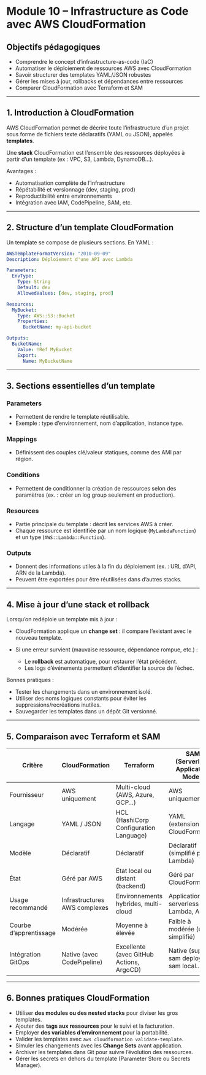 # Module 10 – Infrastructure as Code avec AWS CloudFormation

## Objectifs pédagogiques

* Comprendre le concept d’infrastructure-as-code (IaC)
* Automatiser le déploiement de ressources AWS avec CloudFormation
* Savoir structurer des templates YAML/JSON robustes
* Gérer les mises à jour, rollbacks et dépendances entre ressources
* Comparer CloudFormation avec Terraform et SAM

---

## 1. Introduction à CloudFormation

AWS CloudFormation permet de décrire toute l’infrastructure d’un projet sous forme de fichiers texte déclaratifs (YAML ou JSON), appelés **templates**.

Une **stack** CloudFormation est l’ensemble des ressources déployées à partir d’un template (ex : VPC, S3, Lambda, DynamoDB…).

Avantages :

* Automatisation complète de l’infrastructure
* Répétabilité et versionnage (dev, staging, prod)
* Reproductibilité entre environnements
* Intégration avec IAM, CodePipeline, SAM, etc.

---

## 2. Structure d’un template CloudFormation

Un template se compose de plusieurs sections. En YAML :

```yaml
AWSTemplateFormatVersion: "2010-09-09"
Description: Déploiement d'une API avec Lambda

Parameters:
  EnvType:
    Type: String
    Default: dev
    AllowedValues: [dev, staging, prod]

Resources:
  MyBucket:
    Type: AWS::S3::Bucket
    Properties:
      BucketName: my-api-bucket

Outputs:
  BucketName:
    Value: !Ref MyBucket
    Export:
      Name: MyBucketName
```

---

## 3. Sections essentielles d’un template

### Parameters

* Permettent de rendre le template réutilisable.
* Exemple : type d’environnement, nom d’application, instance type.

### Mappings

* Définissent des couples clé/valeur statiques, comme des AMI par région.

### Conditions

* Permettent de conditionner la création de ressources selon des paramètres (ex. : créer un log group seulement en production).

### Resources

* Partie principale du template : décrit les services AWS à créer.
* Chaque ressource est identifiée par un nom logique (`MyLambdaFunction`) et un type (`AWS::Lambda::Function`).

### Outputs

* Donnent des informations utiles à la fin du déploiement (ex. : URL d’API, ARN de la Lambda).
* Peuvent être exportées pour être réutilisées dans d’autres stacks.

---

## 4. Mise à jour d’une stack et rollback

Lorsqu’on redéploie un template mis à jour :

* CloudFormation applique un **change set** : il compare l’existant avec le nouveau template.
* Si une erreur survient (mauvaise ressource, dépendance rompue, etc.) :

  * Le **rollback** est automatique, pour restaurer l’état précédent.
  * Les logs d’événements permettent d’identifier la source de l’échec.

Bonnes pratiques :

* Tester les changements dans un environnement isolé.
* Utiliser des noms logiques constants pour éviter les suppressions/recréations inutiles.
* Sauvegarder les templates dans un dépôt Git versionné.

---

## 5. Comparaison avec Terraform et SAM

| Critère                | CloudFormation                | Terraform                                | SAM (Serverless Application Model)         |
| ---------------------- | ----------------------------- | ---------------------------------------- | ------------------------------------------ |
| Fournisseur            | AWS uniquement                | Multi-cloud (AWS, Azure, GCP…)           | AWS uniquement                             |
| Langage                | YAML / JSON                   | HCL (HashiCorp Configuration Language)   | YAML (extension CloudFormation)            |
| Modèle                 | Déclaratif                    | Déclaratif                               | Déclaratif (simplifié pour Lambda)         |
| État                   | Géré par AWS                  | État local ou distant (backend)          | Géré par CloudFormation                    |
| Usage recommandé       | Infrastructures AWS complexes | Environnements hybrides, multi-cloud     | Applications serverless avec Lambda, API   |
| Courbe d’apprentissage | Modérée                       | Moyenne à élevée                         | Faible à modérée (usage simplifié)         |
| Intégration GitOps     | Native (avec CodePipeline)    | Excellente (avec GitHub Actions, ArgoCD) | Native (supporte sam deploy, sam local...) |

---

## 6. Bonnes pratiques CloudFormation

* Utiliser **des modules ou des nested stacks** pour diviser les gros templates.
* Ajouter des **tags aux ressources** pour le suivi et la facturation.
* Employer **des variables d’environnement** pour la portabilité.
* Valider les templates avec `aws cloudformation validate-template`.
* Simuler les changements avec les **Change Sets** avant application.
* Archiver les templates dans Git pour suivre l’évolution des ressources.
* Gérer les secrets en dehors du template (Parameter Store ou Secrets Manager).
